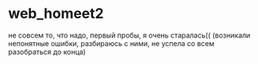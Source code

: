 # web_homeet2

не совсем то, что надо, первый пробы, я очень старалась(( (возникали непонятные ошибки, разбираюсь с ними, не успела со всем разобраться до конца)
